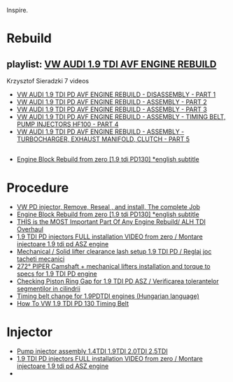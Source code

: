 Inspire.
# Rebuild
## playlist: [VW AUDI 1.9 TDI AVF ENGINE REBUILD](https://www.youtube.com/playlist?list=PL4Hld1o2yWN0pvrGu72ovcWqli6AZEdDa)
Krzysztof Sieradzki
7 videos
- [VW AUDI 1.9 TDI PD AVF ENGINE REBUILD - DISASSEMBLY - PART 1](https://youtu.be/s2Vrbe-iuR4)
- [VW AUDI 1.9 TDI PD AVF ENGINE REBUILD - ASSEMBLY - PART 2](https://youtu.be/zdJGLHFSoxc?list=PL4Hld1o2yWN0pvrGu72ovcWqli6AZEdDa)
- [VW AUDI 1.9 TDI PD AVF ENGINE REBUILD - ASSEMBLY - PART 3](https://youtu.be/h2gyYzRiPog)
- [VW AUDI 1.9 TDI PD AVF ENGINE REBUILD - ASSEMBLY - TIMING BELT, PUMP INJECTORS HF100 - PART 4](https://youtu.be/eQNH9-k19fI)
- [VW AUDI 1.9 TDI PD AVF ENGINE REBUILD - ASSEMBLY - TURBOCHARGER, EXHAUST MANIFOLD, CLUTCH - PART 5](https://youtu.be/WqBlMuzox4A)

##
- [Engine Block Rebuild from zero [1.9 tdi PD130] *english subtitle](https://youtu.be/iuiPoFfkZF8)

# Procedure
- [VW PD injector, Remove, Reseal , and install, The complete Job](https://youtu.be/Ou1bFAMed2w)
- [Engine Block Rebuild from zero [1.9 tdi PD130] *english subtitle](https://youtu.be/iuiPoFfkZF8)
- [THIS is the MOST Important Part Of Any Engine Rebuild/ ALH TDI Overhaul](https://youtu.be/KsuUFJhQoRY)
- [1.9 TDI PD injectors FULL installation VIDEO from zero / Montare injectoare 1.9 tdi pd ASZ engine](https://youtu.be/rSH0-acsMmE)
- [Mechanical / Solid lifter clearance lash setup 1.9 TDI PD / Reglaj joc tacheti mecanici](https://youtu.be/GHoLpnJ7wwM)
- [272° PIPER Camshaft + mechanical lifters installation and torque to specs for 1.9 TDI PD engine](https://youtu.be/I8o8FBjvtFE)
- [Checking Piston Ring Gap for 1.9 TDI PD ASZ / Verificarea tolerantelor segmentilor in cilindrii](https://youtu.be/6S3tLXSrd4w)
- [Timing belt change for 1.9PDTDI engines (Hungarian language)](https://youtu.be/PwZGG4VXxf0)
- [How To VW 1.9 TDI PD 130 Timing Belt](https://youtu.be/rZsBeJ9sqYA)

# Injector
- [Pump injector assembly 1.4TDI 1.9TDI 2.0TDI 2.5TDI](https://youtu.be/dS-4C0qGOMc)
- [1.9 TDI PD injectors FULL installation VIDEO from zero / Montare injectoare 1.9 tdi pd ASZ engine](https://youtu.be/rSH0-acsMmE)
- 
